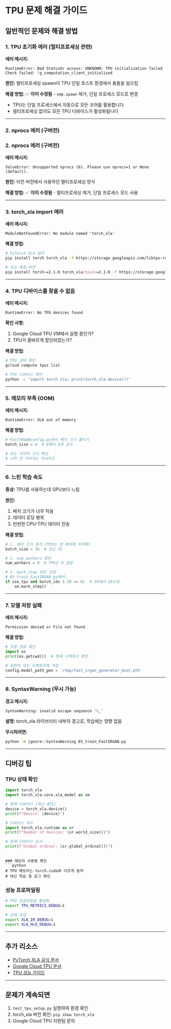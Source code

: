 # TPU 문제 해결 가이드

## 일반적인 문제와 해결 방법

### 1. TPU 초기화 에러 (멀티프로세싱 관련)

**에러 메시지:**
```
RuntimeError: Bad StatusOr access: UNKNOWN: TPU initialization failed
Check failed: !g_computation_client_initialized
```

**원인:**
멀티프로세싱 spawn이 TPU 단일 호스트 환경에서 충돌을 일으킴

**해결 방법:**
✅ **이미 수정됨** - `xmp.spawn` 제거, 단일 프로세스 모드로 변경
- TPU는 단일 프로세스에서 자동으로 모든 코어를 활용합니다
- 멀티프로세싱 없이도 모든 TPU 디바이스가 활성화됩니다

---

### 2. nprocs 에러 (구버전)

### 2. nprocs 에러 (구버전)

**에러 메시지:**
```
ValueError: Unsupported nprocs (8). Please use nprocs=1 or None (default).
```

**원인:**
이전 버전에서 사용하던 멀티프로세싱 방식

**해결 방법:**
✅ **이미 수정됨** - 멀티프로세싱 제거, 단일 프로세스 모드 사용

---

### 3. torch_xla import 에러

**에러 메시지:**
```
ModuleNotFoundError: No module named 'torch_xla'
```

**해결 방법:**
```bash
# PyTorch XLA 설치
pip install torch torch_xla -f https://storage.googleapis.com/libtpu-releases/index.html

# 또는 특정 버전
pip install torch~=2.1.0 torch_xla[tpu]~=2.1.0 -f https://storage.googleapis.com/libtpu-releases/index.html
```

---

### 4. TPU 디바이스를 찾을 수 없음

**에러 메시지:**
```
RuntimeError: No TPU devices found
```

**확인 사항:**
1. Google Cloud TPU VM에서 실행 중인가?
2. TPU가 올바르게 할당되었는가?

**해결 방법:**
```bash
# TPU 상태 확인
gcloud compute tpus list

# TPU 디바이스 확인
python -c "import torch_xla; print(torch_xla.device())"
```

---

### 5. 메모리 부족 (OOM)

**에러 메시지:**
```
RuntimeError: XLA out of memory
```

**해결 방법:**
```python
# FastSRGANconfig.py에서 배치 크기 줄이기
batch_size = 4  # 8에서 4로 감소

# 또는 이미지 크기 확인
# 너무 큰 이미지는 리사이즈
```

---

### 6. 느린 학습 속도

**증상:**
TPU를 사용하는데 GPU보다 느림

**원인:**
1. 배치 크기가 너무 작음
2. 데이터 로딩 병목
3. 빈번한 CPU-TPU 데이터 전송

**해결 방법:**
```python
# 1. 배치 크기 증가 (TPU는 큰 배치에 최적화)
batch_size = 16  # 또는 32

# 2. num_workers 확인
num_workers = 0  # TPU는 0 권장

# 3. mark_step 빈도 조정
# 03_train_FastSRGAN.py에서:
if use_tpu and batch_idx % 20 == 0:  # 10에서 20으로
    xm.mark_step()
```

---

### 7. 모델 저장 실패

**에러 메시지:**
```
Permission denied or File not found
```

**해결 방법:**
```python
# 저장 경로 확인
import os
print(os.getcwd())  # 현재 디렉토리 확인

# 권한이 있는 디렉토리에 저장
config.model_path_gen = '/tmp/fast_srgan_generator_best.pth'
```

---

### 8. SyntaxWarning (무시 가능)

**경고 메시지:**
```
SyntaxWarning: invalid escape sequence '\_'
```

**설명:**
torch_xla 라이브러리 내부의 경고로, 학습에는 영향 없음

**무시하려면:**
```bash
python -W ignore::SyntaxWarning 03_train_FastSRGAN.py
```

---

## 디버깅 팁

### TPU 상태 확인
```python
import torch_xla
import torch_xla.core.xla_model as xm

# 현재 디바이스 (최신 API)
device = torch_xla.device()
print(f"Device: {device}")

# 디바이스 개수
import torch_xla.runtime as xr
print(f"Number of devices: {xr.world_size()}")

# 현재 디바이스 순서
print(f"Global ordinal: {xr.global_ordinal()}")
```
```

### 메모리 사용량 확인
```python
# TPU 메모리는 torch.cuda와 다르게 동작
# 대신 학습 중 로그 확인
```

### 성능 프로파일링
```bash
# TPU 프로파일링 활성화
export TPU_METRICS_DEBUG=1

# 상세 로깅
export XLA_IR_DEBUG=1
export XLA_HLO_DEBUG=1
```

---

## 추가 리소스

- [PyTorch XLA 공식 문서](https://pytorch.org/xla/)
- [Google Cloud TPU 문서](https://cloud.google.com/tpu/docs)
- [TPU 성능 가이드](https://cloud.google.com/tpu/docs/performance-guide)

---

## 문제가 계속되면

1. `test_tpu_setup.py` 실행하여 환경 확인
2. torch_xla 버전 확인: `pip show torch_xla`
3. Google Cloud TPU 지원팀 문의
